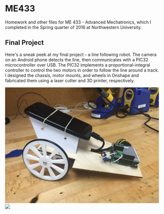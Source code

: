 # ME433
Homework and other files for ME 433 - Advanced Mechatronics, which I completed in the Spring quarter of 2016 at Northwestern University. 

## Final Project
Here's a sneak peek at my final project - a line following robot. The camera on an Android phone detects the line, then communicates with a PIC32 microcontroller over USB. The PIC32 implements a proportional-integral controller to control the two motors in order to follow the line around a track. I designed the chassis, motor mounts, and wheels in Onshape and fabricated them using a laser cutter and 3D printer, respectively.

![](pictures/File_000.jpeg)
![](pictures/demo_final.gif)
